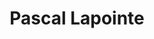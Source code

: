 ---
template: IdentityDetailPage
title: Pascal Lapointe 
description: SPO
image: /pascal.jpeg
website: https://pascallapointe.com/
donationAddress: addr1q97x8rfnkw4pmdgnwjzavl8jvg77tuy6wn3wm90x9emwgj8nhh356yzp7k3qwmhe4fk0g5u6kx5ka4rz5qcq4j7mvh2sg67tj5
telegram: pascallapointe
badges:
    - name: Fully ARMed
      color: "#EF4444"
    - name: ARMada CAP'N
      color: "#846DCF"
---